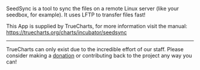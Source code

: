 SeedSync is a tool to sync the files on a remote Linux server (like your seedbox, for example). It uses LFTP to transfer files fast!

This App is supplied by TrueCharts, for more information visit the manual: https://truecharts.org/charts/incubator/seedsync

---

TrueCharts can only exist due to the incredible effort of our staff.
Please consider making a [donation](https://truecharts.org/docs/about/sponsor) or contributing back to the project any way you can!
